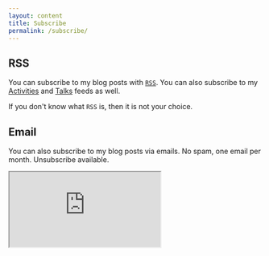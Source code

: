 ```yaml
---
layout: content
title: Subscribe
permalink: /subscribe/
---
```


## RSS

You can subscribe to my blog posts with [`RSS`](https://sobolevn.me/feed.xml).
You can also subscribe to my [Activities](https://sobolevn.me/feed/activities.xml) and [Talks](https://sobolevn.me/feed/talks.xml) feeds as well.

If you don't know what `RSS` is, then it is not your choice.

## Email

You can also subscribe to my blog posts via emails.
No spam, one email per month.
Unsubscribe available.

<iframe class="c-article__subscribe" src="https://tinyletter.com/sobolevn"></iframe>
